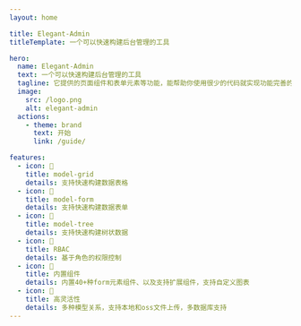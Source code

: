 ```yaml
---
layout: home

title: Elegant-Admin
titleTemplate: 一个可以快速构建后台管理的工具

hero:
  name: Elegant-Admin
  text: 一个可以快速构建后台管理的工具
  tagline: 它提供的页面组件和表单元素等功能，能帮助你使用很少的代码就实现功能完善的后台管理功能
  image:
    src: /logo.png
    alt: elegant-admin
  actions:
    - theme: brand
      text: 开始
      link: /guide/

features:
  - icon: 📄
    title: model-grid
    details: 支持快速构建数据表格
  - icon: 📄
    title: model-form
    details: 支持快速构建数据表单
  - icon: 📄
    title: model-tree
    details: 支持快速构建树状数据
  - icon: 📄
    title: RBAC
    details: 基于角色的权限控制
  - icon: 📄
    title: 内置组件
    details: 内置40+种form元素组件、以及支持扩展组件，支持自定义图表
  - icon: 📄
    title: 高灵活性
    details: 多种模型关系，支持本地和oss文件上传，多数据库支持
---
```


<script setup>
import { onMounted } from 'vue'
import { fetchReleaseTag } from './.vitepress/utils/fetchReleaseTag.js'

onMounted(() => {
  fetchReleaseTag()
})
</script>
